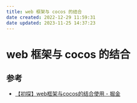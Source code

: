 ```yaml
---
title: web 框架与 cocos 的结合
date created: 2022-12-29 11:59:31
date updated: 2023-11-25 14:37:23
---
```


# web 框架与 cocos 的结合

## 参考

- [【初探】web框架与cocos的结合使用 - 掘金](https://juejin.cn/post/6949044814008549389)
